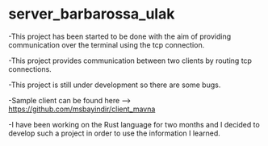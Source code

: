 # server_barbarossa_ulak


-This project has been started to be done with the aim of providing communication over the terminal using the tcp connection.

-This project provides communication between two clients by routing tcp connections.
 
-This project is still under development so there are some bugs.
 
-Sample client can be found here --> https://github.com/msbayindir/client_mavna

-I have been working on the Rust language for two months and I decided to develop such a project in order to use the information I learned.
